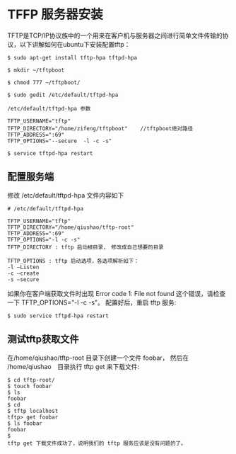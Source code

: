 # TFFP 服务器安装

TFTP是TCP/IP协议族中的一个用来在客户机与服务器之间进行简单文件传输的协议，以下讲解如何在ubuntu下安装配置tftp：
```
$ sudo apt-get install tftp-hpa tftpd-hpa

$ mkdir ~/tftpboot

$ chmod 777 ~/tftpboot/

$ sudo gedit /etc/default/tftpd-hpa

/etc/default/tftpd-hpa 参数

TFTP_USERNAME="tftp"
TFTP_DIRECTORY="/home/zifeng/tftpboot"    //tftpboot绝对路径
TFTP_ADDRESS=":69"
TFTP_OPTIONS="--secure  -l -c -s"

$ service tftpd-hpa restart
```

## 配置服务端
修改 /etc/default/tftpd-hpa 文件内容如下
```
# /etc/default/tftpd-hpa

TFTP_USERNAME="tftp"
TFTP_DIRECTORY="/home/qiushao/tftp-root"
TFTP_ADDRESS=":69"
TFTP_OPTIONS="-l -c -s"
TFTP_DIRECTORY : tftp 启动根目录，　修改成自己想要的目录

TFTP_OPTIONS : tftp 启动选项，各选项解析如下：
-l –Listen
-c –create
-s –secure
```

如果你在客户端获取文件时出现 Error code 1: File not found 这个错误，请检查一下 TFTP_OPTIONS="-l -c -s"。
配置好后，重启 tftp 服务:

    $ sudo service tftpd-hpa restart


## 测试tftp获取文件
在/home/qiushao/tftp-root 目录下创建一个文件 foobar，
然后在 /home/qiushao　目录执行 tftp get 来下载文件:
```
$ cd tftp-root/
$ touch foobar
$ ls
foobar
$ cd 
$ tftp localhost
tftp> get foobar
$ ls foobar 
foobar
$
tftp get 下载文件成功了，说明我们的 tftp 服务应该是没有问题的了。
```
